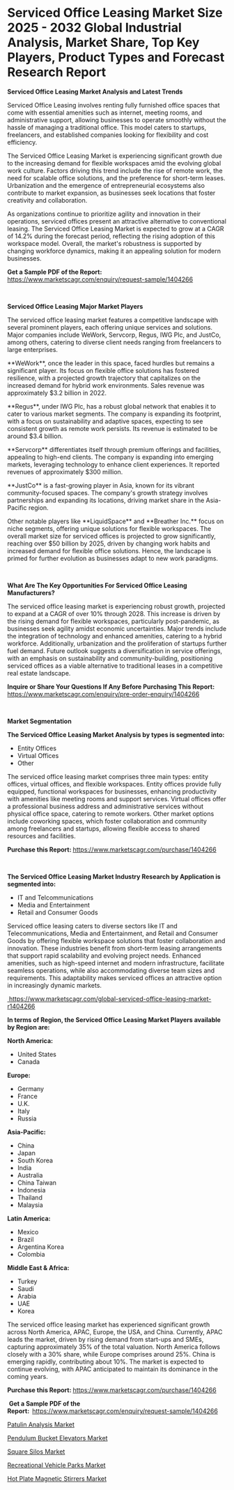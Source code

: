 <p><h1>Serviced Office Leasing Market Size 2025 - 2032 Global Industrial Analysis, Market Share, Top Key Players, Product Types and Forecast Research Report</h1></p><p><strong>Serviced Office Leasing Market Analysis and Latest Trends</strong></p>
<p><p>Serviced Office Leasing involves renting fully furnished office spaces that come with essential amenities such as internet, meeting rooms, and administrative support, allowing businesses to operate smoothly without the hassle of managing a traditional office. This model caters to startups, freelancers, and established companies looking for flexibility and cost efficiency.</p><p>The Serviced Office Leasing Market is experiencing significant growth due to the increasing demand for flexible workspaces amid the evolving global work culture. Factors driving this trend include the rise of remote work, the need for scalable office solutions, and the preference for short-term leases. Urbanization and the emergence of entrepreneurial ecosystems also contribute to market expansion, as businesses seek locations that foster creativity and collaboration.</p><p>As organizations continue to prioritize agility and innovation in their operations, serviced offices present an attractive alternative to conventional leasing. The Serviced Office Leasing Market is expected to grow at a CAGR of 14.2% during the forecast period, reflecting the rising adoption of this workspace model. Overall, the market's robustness is supported by changing workforce dynamics, making it an appealing solution for modern businesses.</p></p>
<p><strong>Get a Sample PDF of the Report:&nbsp;</strong> <a href="https://www.marketscagr.com/enquiry/request-sample/1404266?utm_campaign=2194&utm_medium=2&utm_source=Github&utm_content=ia&utm_term=28032025&utm_id=serviced-office-leasing">https://www.marketscagr.com/enquiry/request-sample/1404266</a></p>
<p>&nbsp;</p>
<p><strong>Serviced Office Leasing Major Market Players</strong></p>
<p><p>The serviced office leasing market features a competitive landscape with several prominent players, each offering unique services and solutions. Major companies include WeWork, Servcorp, Regus, IWG Plc, and JustCo, among others, catering to diverse client needs ranging from freelancers to large enterprises.</p><p>**WeWork**, once the leader in this space, faced hurdles but remains a significant player. Its focus on flexible office solutions has fostered resilience, with a projected growth trajectory that capitalizes on the increased demand for hybrid work environments. Sales revenue was approximately $3.2 billion in 2022.</p><p>**Regus**, under IWG Plc, has a robust global network that enables it to cater to various market segments. The company is expanding its footprint, with a focus on sustainability and adaptive spaces, expecting to see consistent growth as remote work persists. Its revenue is estimated to be around $3.4 billion.</p><p>**Servcorp** differentiates itself through premium offerings and facilities, appealing to high-end clients. The company is expanding into emerging markets, leveraging technology to enhance client experiences. It reported revenues of approximately $300 million.</p><p>**JustCo** is a fast-growing player in Asia, known for its vibrant community-focused spaces. The company's growth strategy involves partnerships and expanding its locations, driving market share in the Asia-Pacific region.</p><p>Other notable players like **LiquidSpace** and **Breather Inc.** focus on niche segments, offering unique solutions for flexible workspaces. The overall market size for serviced offices is projected to grow significantly, reaching over $50 billion by 2025, driven by changing work habits and increased demand for flexible office solutions. Hence, the landscape is primed for further evolution as businesses adapt to new work paradigms.</p></p>
<p>&nbsp;</p>
<p><strong>What Are The Key Opportunities For Serviced Office Leasing Manufacturers?</strong></p>
<p><p>The serviced office leasing market is experiencing robust growth, projected to expand at a CAGR of over 10% through 2028. This increase is driven by the rising demand for flexible workspaces, particularly post-pandemic, as businesses seek agility amidst economic uncertainties. Major trends include the integration of technology and enhanced amenities, catering to a hybrid workforce. Additionally, urbanization and the proliferation of startups further fuel demand. Future outlook suggests a diversification in service offerings, with an emphasis on sustainability and community-building, positioning serviced offices as a viable alternative to traditional leases in a competitive real estate landscape.</p></p>
<p><strong>Inquire or Share Your Questions If Any Before Purchasing This Report:</strong> <a href="https://www.marketscagr.com/enquiry/pre-order-enquiry/1404266?utm_campaign=2194&utm_medium=2&utm_source=Github&utm_content=ia&utm_term=28032025&utm_id=serviced-office-leasing">https://www.marketscagr.com/enquiry/pre-order-enquiry/1404266</a></p>
<p>&nbsp;</p>
<p><strong>Market Segmentation</strong></p>
<p><strong>The Serviced Office Leasing Market Analysis by types is segmented into:</strong></p>
<p><ul><li>Entity Offices</li><li>Virtual Offices</li><li>Other</li></ul></p>
<p><p>The serviced office leasing market comprises three main types: entity offices, virtual offices, and flexible workspaces. Entity offices provide fully equipped, functional workspaces for businesses, enhancing productivity with amenities like meeting rooms and support services. Virtual offices offer a professional business address and administrative services without physical office space, catering to remote workers. Other market options include coworking spaces, which foster collaboration and community among freelancers and startups, allowing flexible access to shared resources and facilities.</p></p>
<p><strong>Purchase this Report:&nbsp;</strong><a href="https://www.marketscagr.com/purchase/1404266?utm_campaign=2194&utm_medium=2&utm_source=Github&utm_content=ia&utm_term=28032025&utm_id=serviced-office-leasing">https://www.marketscagr.com/purchase/1404266</a></p>
<p>&nbsp;</p>
<p><strong>The Serviced Office Leasing Market Industry Research by Application is segmented into:</strong></p>
<p><ul><li>IT and Telcommunications</li><li>Media and Entertainment</li><li>Retail and Consumer Goods</li></ul></p>
<p><p>Serviced office leasing caters to diverse sectors like IT and Telecommunications, Media and Entertainment, and Retail and Consumer Goods by offering flexible workspace solutions that foster collaboration and innovation. These industries benefit from short-term leasing arrangements that support rapid scalability and evolving project needs. Enhanced amenities, such as high-speed internet and modern infrastructure, facilitate seamless operations, while also accommodating diverse team sizes and requirements. This adaptability makes serviced offices an attractive option in increasingly dynamic markets.</p></p>
<p><a href="https://www.marketscagr.com/global-serviced-office-leasing-market-r1404266?utm_campaign=2194&utm_medium=2&utm_source=Github&utm_content=ia&utm_term=28032025&utm_id=serviced-office-leasing">&nbsp;https://www.marketscagr.com/global-serviced-office-leasing-market-r1404266</a></p>
<p><strong>In terms of Region, the Serviced Office Leasing Market Players available by Region are:</strong></p>
<p>
    <p> <strong> North America: </strong>
        <ul>
            <li>United States</li>
            <li>Canada</li>
        </ul>
        </p> 
    <p> <strong> Europe: </strong>
        <ul>
            <li>Germany</li>
            <li>France</li>
            <li>U.K.</li>
            <li>Italy</li>
            <li>Russia</li>
        </ul>
        </p> 
    <p> <strong> Asia-Pacific: </strong>
        <ul>
            <li>China</li>
            <li>Japan</li>
            <li>South Korea</li>
            <li>India</li>
            <li>Australia</li>
            <li>China Taiwan</li>
            <li>Indonesia</li>
            <li>Thailand</li>
            <li>Malaysia</li>
        </ul>
        </p> 
    <p> <strong> Latin America: </strong>
        <ul>
            <li>Mexico</li>
            <li>Brazil</li>
            <li>Argentina Korea</li>
            <li>Colombia</li>
        </ul>
        </p> 
    <p> <strong> Middle East & Africa: </strong>
        <ul>
            <li>Turkey</li>
            <li>Saudi</li>
            <li>Arabia</li>
            <li>UAE</li>
            <li>Korea</li>
        </ul>
    </p>
    </p>
<p><p>The serviced office leasing market has experienced significant growth across North America, APAC, Europe, the USA, and China. Currently, APAC leads the market, driven by rising demand from start-ups and SMEs, capturing approximately 35% of the total valuation. North America follows closely with a 30% share, while Europe comprises around 25%. China is emerging rapidly, contributing about 10%. The market is expected to continue evolving, with APAC anticipated to maintain its dominance in the coming years.</p></p>
<p><strong>Purchase this Report: </strong><a href="https://www.marketscagr.com/purchase/1404266?utm_campaign=2194&utm_medium=2&utm_source=Github&utm_content=ia&utm_term=28032025&utm_id=serviced-office-leasing">https://www.marketscagr.com/purchase/1404266</a></p>
<p>&nbsp;<strong>Get a Sample PDF of the Report:&nbsp;&nbsp;</strong><a href="https://www.marketscagr.com/enquiry/request-sample/1404266?utm_campaign=2194&utm_medium=2&utm_source=Github&utm_content=ia&utm_term=28032025&utm_id=serviced-office-leasing">https://www.marketscagr.com/enquiry/request-sample/1404266</a></p>
<p><strong></strong></p>
<p><p><a href="https://github.com/alablisepah/Market-Research-Report-List-1/blob/main/patulin-analysis-market.md?utm_campaign=2194&utm_medium=2&utm_source=Github&utm_content=ia&utm_term=28032025&utm_id=serviced-office-leasing">Patulin Analysis Market</a></p><p><a href="https://www.linkedin.com/pulse/pendulum-bucket-elevators-market-size-current-development-ugrde?utm_campaign=2194&utm_medium=2&utm_source=Github&utm_content=ia&utm_term=28032025&utm_id=serviced-office-leasing">Pendulum Bucket Elevators Market</a></p><p><a href="https://www.linkedin.com/pulse/square-silos-market-size-share-analysis-2025-2032-comprehensive-jzjye?utm_campaign=2194&utm_medium=2&utm_source=Github&utm_content=ia&utm_term=28032025&utm_id=serviced-office-leasing">Square Silos Market</a></p><p><a href="https://github.com/keeniielokl/Market-Research-Report-List-1/blob/main/recreational-vehicle-parks-market.md?utm_campaign=2194&utm_medium=2&utm_source=Github&utm_content=ia&utm_term=28032025&utm_id=serviced-office-leasing">Recreational Vehicle Parks Market</a></p><p><a href="https://www.linkedin.com/pulse/deep-dive-hot-plate-magnetic-stirrers-market-future-growth-aaene?utm_campaign=2194&utm_medium=2&utm_source=Github&utm_content=ia&utm_term=28032025&utm_id=serviced-office-leasing">Hot Plate Magnetic Stirrers Market</a></p></p>